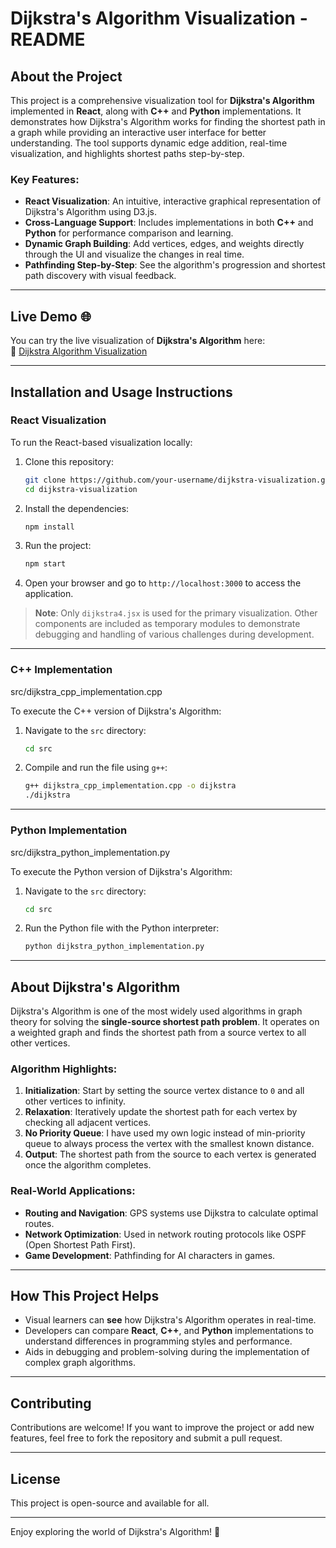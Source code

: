 # Dijkstra's Algorithm Visualization - README

## About the Project  
This project is a comprehensive visualization tool for **Dijkstra's Algorithm** implemented in **React**, along with **C++** and **Python** implementations. It demonstrates how Dijkstra's Algorithm works for finding the shortest path in a graph while providing an interactive user interface for better understanding. The tool supports dynamic edge addition, real-time visualization, and highlights shortest paths step-by-step.

### Key Features:
- **React Visualization**: An intuitive, interactive graphical representation of Dijkstra's Algorithm using D3.js.
- **Cross-Language Support**: Includes implementations in both **C++** and **Python** for performance comparison and learning.
- **Dynamic Graph Building**: Add vertices, edges, and weights directly through the UI and visualize the changes in real time.
- **Pathfinding Step-by-Step**: See the algorithm's progression and shortest path discovery with visual feedback.

---

## Live Demo 🌐
You can try the live visualization of **Dijkstra's Algorithm** here:  
🔗 [Dijkstra Algorithm Visualization](https://dijkstra-visualization-sandy.vercel.app/)

---

## Installation and Usage Instructions  

### React Visualization  
To run the React-based visualization locally:  
1. Clone this repository:  
   ```bash
   git clone https://github.com/your-username/dijkstra-visualization.git
   cd dijkstra-visualization
   ```
2. Install the dependencies:  
   ```bash
   npm install
   ```
3. Run the project:  
   ```bash
   npm start
   ```
4. Open your browser and go to `http://localhost:3000` to access the application.

> **Note**: Only `dijkstra4.jsx` is used for the primary visualization. Other components are included as temporary modules to demonstrate debugging and handling of various challenges during development.  

---

### C++ Implementation  

src/dijkstra_cpp_implementation.cpp

To execute the C++ version of Dijkstra's Algorithm:  
1. Navigate to the `src` directory:  
   ```bash
   cd src
   ```
2. Compile and run the file using `g++`:  
   ```bash
   g++ dijkstra_cpp_implementation.cpp -o dijkstra
   ./dijkstra
   ```

---

### Python Implementation  

src/dijkstra_python_implementation.py

To execute the Python version of Dijkstra's Algorithm:  
1. Navigate to the `src` directory:  
   ```bash
   cd src
   ```
2. Run the Python file with the Python interpreter:  
   ```bash
   python dijkstra_python_implementation.py
   ```

---

## About Dijkstra's Algorithm  
Dijkstra's Algorithm is one of the most widely used algorithms in graph theory for solving the **single-source shortest path problem**. It operates on a weighted graph and finds the shortest path from a source vertex to all other vertices. 

### Algorithm Highlights:  
1. **Initialization**: Start by setting the source vertex distance to `0` and all other vertices to infinity.  
2. **Relaxation**: Iteratively update the shortest path for each vertex by checking all adjacent vertices.  
3. **No Priority Queue**: I have used my own logic instead of min-priority queue to always process the vertex with the smallest known distance.  
4. **Output**: The shortest path from the source to each vertex is generated once the algorithm completes.

### Real-World Applications:  
- **Routing and Navigation**: GPS systems use Dijkstra to calculate optimal routes.  
- **Network Optimization**: Used in network routing protocols like OSPF (Open Shortest Path First).  
- **Game Development**: Pathfinding for AI characters in games.  

---

## How This Project Helps  
- Visual learners can **see** how Dijkstra's Algorithm operates in real-time.  
- Developers can compare **React**, **C++**, and **Python** implementations to understand differences in programming styles and performance.  
- Aids in debugging and problem-solving during the implementation of complex graph algorithms.

---

## Contributing  
Contributions are welcome! If you want to improve the project or add new features, feel free to fork the repository and submit a pull request.  

---

## License  
This project is open-source and available for all.

---

Enjoy exploring the world of Dijkstra's Algorithm! 🚀
